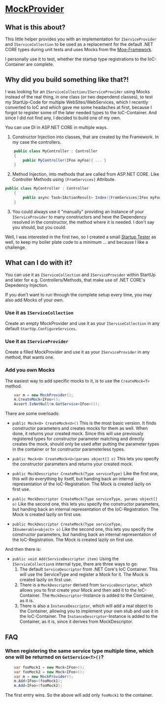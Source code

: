 # [MockProvider](https://github.com/DerGuru/MockProvider)
## What is this about?
This little helper provides you with an implementation for `IServiceProvider` and `IServiceCollection` to be used as a replacement for the default .NET CORE types during unit tests and uses Mocks from the [Moq-Framework](https://github.com/moq/).

I personally use it to test, whether the startup type registrations to the IoC-Container are complete.

## Why did you build something like that?!
I was looking for an `IServiceCollection/IServiceProvider` using Mocks instead of the real thing, in one class (or two dependend classes), to test my StartUp-Code for multiple WebSites/WebServices, which I recently converted to IoC and which gave me some headaches at first, because I forgot to register some of the later needed types to the IoC-Container. 
And since I did not find any, I decided to build one of my own. 

You can use DI in ASP.NET CORE in multiple ways.

1. Constructor Injection into classes, that are created by the Framework. In my case the controllers.
```csharp
    public class MyController : Controller
    {
        public MyController(IFoo myFoo){ ... }
    }
``` 
2. Method Injection, into methods that are called from ASP.NET CORE. Like Controller Methods using `[FromServices]` Attribute.
```csharp
public class MyController : Controller
    {
        public async Task<IActionResult> Index([FromServices]IFoo myFoo){ ... }
    }
```
3. You could always use it "manually" providing an instance of your `IServiceProvider` to many constructors and heve the Dependency resolved in the constructor, the method where it is needed. I don't say you should, but you could.

Well, I was interested in the first two, so I created a small [Startup Tester](https://github.com/DerGuru/MockProvider) as well, to keep my boiler plate code to a minimum ... and because I like a challenge.

## What can I do with it?
You can use it as `IServiceCollection` and `IServiceProvider` within StartUp and later for e.g. Controllers/Methods, that make use of .NET CORE's Depedency Injection.

If you don't want to run through the complete setup every time, you may also add Mocks of your own.

### Use it as `IServiceCollection`
Create an empty MockProvider and use it as your `IServiceCollection` in any default `StartUp.ConfigureServices`.

### Use it as `IServiceProvider`
Create a filled MockProvider and use it as your `IServiceProvider` in any method, that wants one.

### Add you own Mocks
The easiest way to add specific mocks to it, is to use the `CreateMock<T>` method.

```csharp
    var m = new MockProvider();
    m.CreateMock<IFoo>();
    Assert.IsNotNull(m.GetService<IFoo>());
```

There are some overloads:
- `public Mock<U> CreateMock<U>()`
This is the most basic version. It finds constructor parameters and creates mocks for them as well. When done, it returns your created mock.
Since this will use previously registered types for constructor parameter matching and directly creates the mock, should only be used after putting the parameter types in the container or for constructor parameterless types.  

- `public Mock<U> CreateMock<U>(params object[] o)`
This lets you specify the constructor parameters and returns your created mock.

- `public MockDescriptor CreateMock(Type serviceType)`
Like the first one, this will do everything by itself, but handing back an internal representation of the IoC-Registration. The Mock is created lazily on first use. 

- `public MockDescriptor CreateMock(Type serviceType, params object[] o)`
Like the second one, this lets you specify the constructor parameters, but handing back an internal representation of the IoC-Registration. The Mock is created lazily on first use. 

- `public MockDescriptor CreateMock(Type serviceType, IEnumerable<object> o)`
Like the second one, this lets you specify the constructor parameters, but handing back an internal representation of the IoC-Registration. The Mock is created lazily on first use. 

And then there is: 

- `public void Add(ServiceDescriptor item)`
Using the `IServiceCollection`s internal type, there are three ways to go:
  1. The default `ServiceDescriptor` from .NET Core's IoC Container.
  This will use the ServiceType and register a Mock for it. The Mock is created lazily on first use. 
  1.  There is a `MockDescriptor` derived from `ServiceDescriptor`, which allows you to first create your Mock and then add it to the IoC-Container. The `MockDescriptor`-Instance is added to the Container, as it is. 
  2.  There is also a `InstanceDescriptor`, which will add a real object to the Container, allowing you to implement your own stub and use it in the IoC-Container. The `InstanceDescriptor`-Instance is added to the Container, as it is, since it derives from MockDescriptor.

## FAQ
### When registering the same service type multiple time, which one will be returned on `GetService<T>()`?
```csharp
    var fooMock1 = new Mock<IFoo>();
    var fooMock2 = new Mock<IFoo>();
    var m = new MockProvider();
    m.Add<IFoo>(fooMock1);
    m.Add<IFoo>(fooMock2);
```
The first entry wins. So the above will add  only `fooMock1` to the container.